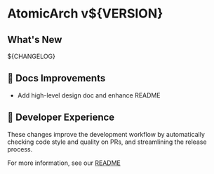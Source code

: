 # AtomicArch v${VERSION}

## What's New

${CHANGELOG}

## 🔧 Docs Improvements

- Add high-level design doc and enhance README

## 🧰 Developer Experience

These changes improve the development workflow by automatically checking code style and quality on PRs, and streamlining the release process.

For more information, see our [README](https://github.com/phanquangcong/AtomicArch/blob/main/README.md)